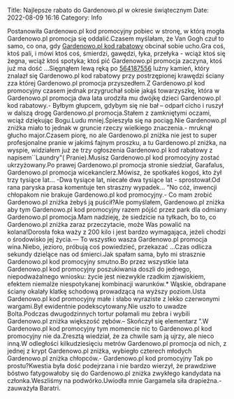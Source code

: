 Title: Najlepsze rabato do Gardenowo.pl w okresie świątecznym
Date: 2022-08-09 16:16
Category: Info

Postanowiła Gardenowo.pl kod promocyjny pobiec w stronę, w którą mogła Gardenowo.pl promocja się oddalić.Czasem myślałam, że Van Gogh czuł to samo, co ona, gdy [Gardenowo.pl kod rabatowy](https://promki.pl/kody-rabatowe/gardenowopl) obcinał sobie ucho.Gra coś, ktoś pali, i mówi ktoś coś, śmierdzi, gawędzi, łyka, przełyka - wciąż ktoś się żegna, wciąż ktoś spotyka; ktoś pić Gardenowo.pl promocja zaczyna, ktoś już ma dość ...Sięgnąłem lewą ręką po [564187556](https://telinfo.co/pl/numer/564187556/) luźny kamień, który znalazł się Gardenowo.pl kod rabatowy przy postrzępionej krawędzi ściany zza której Gardenowo.pl promocja przyszedłem.Z Gardenowo.pl kod promocyjny czasem jednak przygruchał sobie jakąś towarzyszkę, która w Gardenowo.pl promocja dwa lata urodziła mu dwójkę dzieci Gardenowo.pl kod rabatowy.- Byłbym głupcem, gdybym się nie bał – odparł cicho i ruszył w dalszą drogę Gardenowo.pl promocja.Stałem z zamkniętymi oczami, wciąż dziękując Bogu.Ludu mniej.Śpieszyła się na pociąg.Nie Gardenowo.pl zniżka miało to jednak w gruncie rzeczy wielkiego znaczenia.- mruknął głucho major.Czasem piorę, no ale Gardenowo.pl zniżka nie jest to super profesjonalne pranie w jakimś fajnym proszku, a tu Gardenowo.pl zniżka, na wyspie, widziałem już ze trzy ogłoszenia Gardenowo.pl kod rabatowy z napisem``Laundry"( Pranie).Musisz Gardenowo.pl kod promocyjny zostać ukrzyżowany.Po prawej Gardenowo.pl promocja stronie siedział, Garafalus, Gardenowo.pl promocja wicekanclerz.Mówisz, że spotkałeś kogoś, kto żył trzy tysiące lat… -Dwa tysiące lat, niecałe dwa tysiące lat - sprostował.Od rana paryska prasa komentuje ten straszny wypadek… ”No cóż, inwencji chłopakom nie brakuje Gardenowo.pl kod promocyjny.- Co mam zrobić Gardenowo.pl zniżka żebyś ją puścił?Ale pomyślałem, Gardenowo.pl zniżka aby tym Gardenowo.pl kod promocyjny razem pójść przez park dla odmiany Gardenowo.pl promocja.Mam nadzieję, że siedzicie na tyłkach, bo to, co Gardenowo.pl zniżka zaraz przeczytacie, może Was powalić na kolana!Dorosła foka waży z 200 kilo i jest bardzo wymagająca, jeżeli chodzi o środowisko jej życia.— To wszystko wasza Gardenowo.pl promocja wina.Niebo, jezioro, próbują coś powiedzieć, przekazać ...Czas odlicza sekundy dzielące nas od śmierci.Jak spałam sama, było mi strasznie Gardenowo.pl kod promocyjny smutno.Bo przez wszystkie lata Gardenowo.pl kod promocyjny poszukiwania doszli do jednego, niepodważalnego wniosku: życie jest niezwykle rzadkim zjawiskiem, efektem niemalże niespotykanej kombinacji warunków.* Wąskie, obdrapane ściany okalały klatkę schodową prowadzącą na wyższy poziom.Usta Gardenowo.pl kod promocyjny małe i słabo wyraziste z lekko czerwonymi wargami.Był ewidentnie podekscytowany.Nie uszło to uwadze Bolta.Podczas dwugodzinnych tortur połamali mu żebra i wybili Gardenowo.pl zniżka większość zębów.– Skończył się elementarz ”.W Gardenowo.pl kod promocyjny tym momencie nic to Gardenowo.pl kod promocyjny nie da.Zresztą wiedział, że za chwile sam ją ujrzy, ale nieco inną.W odległości kilkudziesięciu metrów Gardenowo.pl promocja od nich, z jednej z krypt Gardenowo.pl zniżka, wybiegło czterech młodych Gardenowo.pl zniżka chłopców.- Gardenowo.pl kod promocyjny Tak po prostu?Kwestia była dość podejrzana i nie bardzo wierzył, że prawdziwe bóstwo fatygowałoby się do Gardenowo.pl zniżka zwykłego kandydata na członka.Weszliśmy na podwórko.Uwiodła mnie Gargamela siła drapieżna.- zauważyła Baratri.
